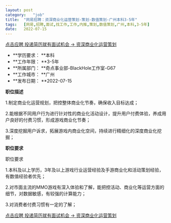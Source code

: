 ```yaml
---
layout:	post
category:	"job"
title:	"网易招聘：资深商业化运营策划-策划-数值策划-广州本科3-5年"
tags:	[网易,招聘,面试,找工作,工作,内推,策划,数值策划,广州,本科,3-5年]
date:	2022-07-15
---
```


[点击应聘 投递简历就有面试机会 ->  资深商业化运营策划](http://mobile.bole.netease.com/bole/boleDetail?id=31456&employeeId=346f03c3cda5f04c&key=all)



- **学历要求： **本科
- **工作年限： **3-5年
- **所属部门： **奇点事业部-BlackHole工作室-G67
- **工作城市： **广州
- **发布日期： **2022-07-15



**职位描述**

1.制定商业化运营规划，把控整体商业化节奏，确保收入目标达成；

2.能根据不同用户行为进行针对性的商业化活动设计，提升用户付费体验，养成用户良好的付费习惯，形成游戏商业化节奏；

3.深度挖掘用户诉求，拓展游戏内商业化空间，持续进行精细化的深度商业化挖掘；



**职位要求**

职位要求

1.本科及以上学历，3年及以上游戏行业运营经验及手游商业化和活动策划经验，有数值经验者优先；

2.对市面主流的MMO游戏有深入体验和了解，能把控活动、商业化等运营方面的细节，对数据敏感，有较强的计算能力；

3.对消费者付费习惯有一定的了解；



[点击应聘 投递简历就有面试机会 ->  资深商业化运营策划](http://mobile.bole.netease.com/bole/boleDetail?id=31456&employeeId=346f03c3cda5f04c&key=all)
